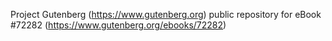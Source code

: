 Project Gutenberg (https://www.gutenberg.org) public repository
for eBook #72282 (https://www.gutenberg.org/ebooks/72282)
